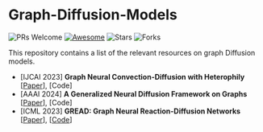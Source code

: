 # Graph-Diffusion-Models
![PRs Welcome](https://img.shields.io/badge/PRs-Welcome-green)  [![Awesome](https://awesome.re/badge.svg)](https://awesome.re) 
![Stars](https://img.shields.io/github/stars/gongchenghua/Graph-Diffusion-Models?color=red) 
![Forks](https://img.shields.io/github/forks/gongchenghua/Graph-Diffusion-Models?color=blue&label=Fork)

This repository contains a list of the relevant resources on graph Diffusion models. 
- [IJCAI 2023] **Graph Neural Convection-Diffusion with Heterophily** [[Paper](https://arxiv.org/abs/2305.16780)], [Code]
- [AAAI 2024] **A Generalized Neural Diffusion Framework on Graphs** [[Paper](https://arxiv.org/abs/2312.08616)], [Code]
- [ICML 2023] **GREAD: Graph Neural Reaction-Diffusion Networks** [[Paper](https://arxiv.org/pdf/2211.14208.pdf)], [[Code](https://github.com/jeongwhanchoi/GREAD/blob/main/src/run_GNN.py)]
